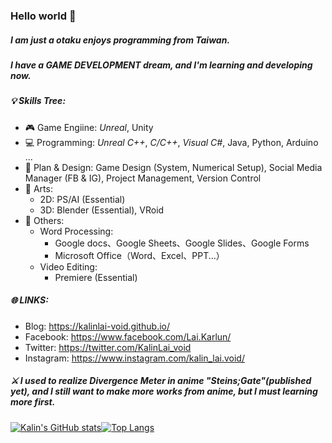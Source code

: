### Hello world 👋

##### I am just a otaku enjoys programming from Taiwan.
##### I have a GAME DEVELOPMENT dream, and I'm learning and developing now.

##### 💡 Skills Tree: 
- 🎮 Game Engiine: *Unreal*, Unity
- 💻 Programming: *Unreal C++*, *C/C++*, *Visual C#*, Java, Python, Arduino ...
- 📝 Plan & Design: Game Design (System, Numerical Setup), Social Media Manager (FB & IG), Project Management, Version Control
- 🎨 Arts:
  - 2D: PS/AI (Essential)
  - 3D: Blender (Essential), VRoid
- 📌 Others:
  - Word Processing:
    - Google docs、Google Sheets、Google Slides、Google Forms
    - Microsoft Office（Word、Excel、PPT...）
  - Video Editing:
    - Premiere (Essential)

##### 🌐 LINKS:
- Blog: https://kalinlai-void.github.io/
- Facebook: https://www.facebook.com/Lai.Karlun/
- Twitter: https://twitter.com/KalinLai_void
- Instagram: https://www.instagram.com/kalin_lai.void/

##### ⚔ I used to realize Divergence Meter in anime "Steins;Gate"(published yet), and I still want to make more works from anime, but I must learning more first.

[![Kalin's GitHub stats](https://github-readme-stats.vercel.app/api?username=KalinLai-void&show_icons=true&theme=city_lights)](https://github.com/anuraghazra/github-readme-stats)[![Top Langs](https://github-readme-stats.vercel.app/api/top-langs/?username=KalinLai-void&theme=city_lights&layout=compact)](https://github.com/anuraghazra/github-readme-stats)
